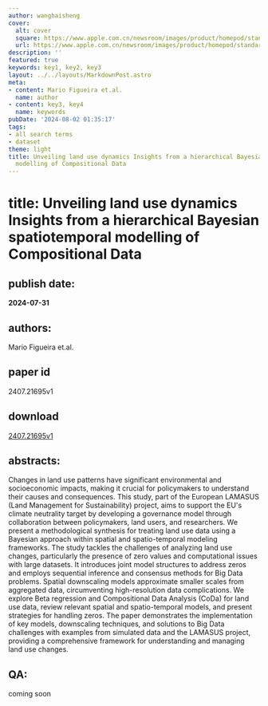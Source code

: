 ```yaml
---
author: wanghaisheng
cover:
  alt: cover
  square: https://www.apple.com.cn/newsroom/images/product/homepod/standard/Apple-HomePod-hero-230118_big.jpg.large_2x.jpg
  url: https://www.apple.com.cn/newsroom/images/product/homepod/standard/Apple-HomePod-hero-230118_big.jpg.large_2x.jpg
description: ''
featured: true
keywords: key1, key2, key3
layout: ../../layouts/MarkdownPost.astro
meta:
- content: Mario Figueira et.al.
  name: author
- content: key3, key4
  name: keywords
pubDate: '2024-08-02 01:35:17'
tags:
- all search terms
- dataset
theme: light
title: Unveiling land use dynamics Insights from a hierarchical Bayesian spatiotemporal
  modelling of Compositional Data
---
```


# title: Unveiling land use dynamics Insights from a hierarchical Bayesian spatiotemporal modelling of Compositional Data 
## publish date: 
**2024-07-31** 
## authors: 
  Mario Figueira et.al. 
## paper id
2407.21695v1
## download
[2407.21695v1](http://arxiv.org/abs/2407.21695v1)
## abstracts:
Changes in land use patterns have significant environmental and socioeconomic impacts, making it crucial for policymakers to understand their causes and consequences. This study, part of the European LAMASUS (Land Management for Sustainability) project, aims to support the EU's climate neutrality target by developing a governance model through collaboration between policymakers, land users, and researchers. We present a methodological synthesis for treating land use data using a Bayesian approach within spatial and spatio-temporal modeling frameworks.   The study tackles the challenges of analyzing land use changes, particularly the presence of zero values and computational issues with large datasets. It introduces joint model structures to address zeros and employs sequential inference and consensus methods for Big Data problems. Spatial downscaling models approximate smaller scales from aggregated data, circumventing high-resolution data complications.   We explore Beta regression and Compositional Data Analysis (CoDa) for land use data, review relevant spatial and spatio-temporal models, and present strategies for handling zeros. The paper demonstrates the implementation of key models, downscaling techniques, and solutions to Big Data challenges with examples from simulated data and the LAMASUS project, providing a comprehensive framework for understanding and managing land use changes.
## QA:
coming soon
